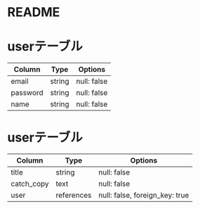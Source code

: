 # README

# userテーブル

| Column   | Type   | Options     |
| -------- | ------ | ----------- |
| email    | string | null: false |
| password | string | null: false |
| name     | string | null: false |

# userテーブル

| Column    | Type         | Options                        |
| --------- | ------------ | ------------------------------ |
| title     | string       | null: false                    |
| catch_copy| text         | null: false                    |
| user      | references   | null: false, foreign_key: true |


